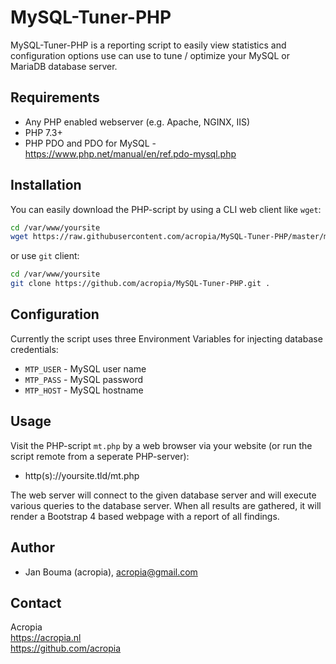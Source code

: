 MySQL-Tuner-PHP
===============

MySQL-Tuner-PHP is a reporting script to easily view statistics and configuration options use can use to tune / optimize
your MySQL or MariaDB database server.


Requirements
------------
- Any PHP enabled webserver (e.g. Apache, NGINX, IIS)
- PHP 7.3+
- PHP PDO and PDO for MySQL - https://www.php.net/manual/en/ref.pdo-mysql.php


Installation
------------
You can easily download the PHP-script by using a CLI web client like `wget`:

```bash
cd /var/www/yoursite
wget https://raw.githubusercontent.com/acropia/MySQL-Tuner-PHP/master/mt.php
```

or use `git` client:

```bash
cd /var/www/yoursite
git clone https://github.com/acropia/MySQL-Tuner-PHP.git .
```


Configuration
-------------
Currently the script uses three Environment Variables for injecting database credentials:
- `MTP_USER` - MySQL user name
- `MTP_PASS` - MySQL password
- `MTP_HOST` - MySQL hostname


Usage
-----
Visit the PHP-script `mt.php` by a web browser via your website (or run the script remote from a seperate PHP-server):
- http(s)://yoursite.tld/mt.php

The web server will connect to the given database server and will execute various queries to the database server. When
all results are gathered, it will render a Bootstrap 4 based webpage with a report of all findings.


Author
------
- Jan Bouma (acropia), acropia@gmail.com


Contact
-------
Acropia  
https://acropia.nl  
https://github.com/acropia